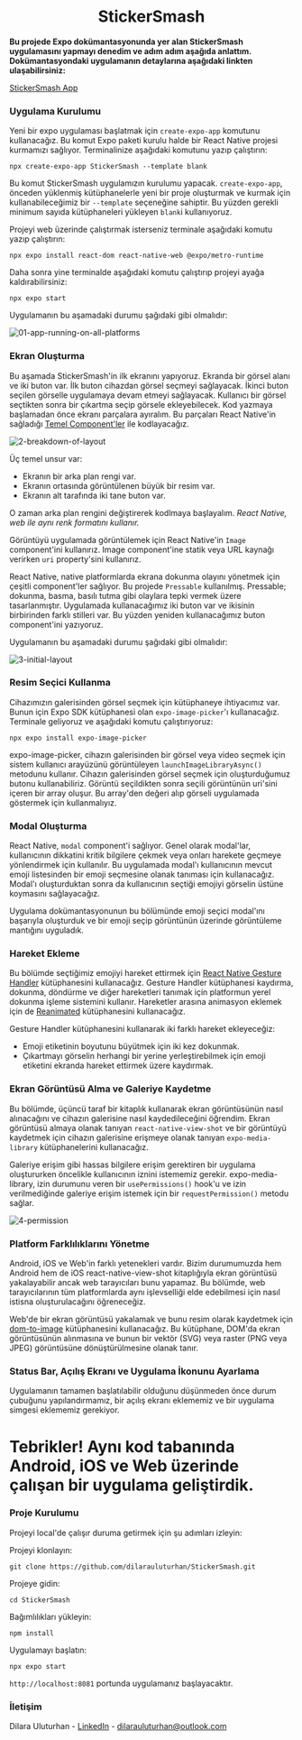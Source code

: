 <div align="center">
  <h1 align="center">StickerSmash</h1>
</div>

**Bu projede Expo dokümantasyonunda yer alan StickerSmash uygulamasını yapmayı denedim ve adım adım aşağıda anlattım. Dokümantasyondaki uygulamanın detaylarına aşağıdaki linkten ulaşabilirsiniz:**

[StickerSmash App](https://docs.expo.dev/tutorial/introduction/)

### Uygulama Kurulumu

Yeni bir expo uygulaması başlatmak için `create-expo-app` komutunu kullanacağız. Bu komut Expo paketi kurulu halde bir React Native projesi kurmamızı sağlıyor. Terminalinize aşağıdaki komutunu yazıp çalıştırın:

```
npx create-expo-app StickerSmash --template blank
```

Bu komut StickerSmash uygulamızın kurulumu yapacak. `create-expo-app`, önceden yüklenmiş kütüphanelerle yeni bir proje oluşturmak ve kurmak için kullanabileceğimiz bir `--template` seçeneğine sahiptir. Bu yüzden gerekli minimum sayıda kütüphaneleri yükleyen `blank`i kullanıyoruz.

Projeyi web üzerinde çalıştırmak isterseniz terminale aşağıdaki komutu yazıp çalıştırın:

```
npx expo install react-dom react-native-web @expo/metro-runtime
```

Daha sonra yine terminalde aşağıdaki komutu çalıştırıp projeyi ayağa kaldırabilirsiniz:

```
npx expo start
```

Uygulamanın bu aşamadaki durumu şağıdaki gibi olmalıdır:

![01-app-running-on-all-platforms](https://github.com/user-attachments/assets/e6b4f003-470d-4140-97cc-0d26a6baa505)

### Ekran Oluşturma

Bu aşamada StickerSmash'in ilk ekranını yapıyoruz. Ekranda bir görsel alanı ve iki buton var. İlk buton cihazdan görsel seçmeyi sağlayacak. İkinci buton seçilen görselle uygulamaya devam etmeyi sağlayacak. Kullanıcı bir görsel seçtikten sonra bir çıkartma seçip görsele ekleyebilecek.
Kod yazmaya başlamadan önce ekranı parçalara ayıralım. Bu parçaları React Native'in sağladığı [Temel Component'ler](https://reactnative.dev/docs/components-and-apis) ile kodlayacağız.

![2-breakdown-of-layout](https://github.com/user-attachments/assets/09ec83a1-e5b9-4862-9dc7-d9ed1b9b1082)

Üç temel unsur var:

- Ekranın bir arka plan rengi var.
- Ekranın ortasında görüntülenen büyük bir resim var.
- Ekranın alt tarafında iki tane buton var.

O zaman arka plan rengini değiştirerek kodlmaya başlayalım.
_React Native, web ile aynı renk formatını kullanır._

Görüntüyü uygulamada görüntülemek için React Native'in `Image` component'ini kullanırız. Image component'ine statik veya URL kaynağı verirken `uri` property'sini kullanırız.

React Native, native platformlarda ekrana dokunma olayını yönetmek için çeşitli component'ler sağlıyor. Bu projede `Pressable` kullanılmış. Pressable; dokunma, basma, basılı tutma gibi olaylara tepki vermek üzere tasarlanmıştır. Uygulamada kullanacağımız iki buton var ve ikisinin birbirinden farklı stilleri var. Bu yüzden yeniden kullanacağımız buton component'ini yazıyoruz.

Uygulamanın bu aşamadaki durumu şağıdaki gibi olmalıdır:

![3-initial-layout](https://github.com/user-attachments/assets/a8f689d2-84f6-46c3-a95c-49d3ff99ca52)

### Resim Seçici Kullanma

Cihazımızın galerisinden görsel seçmek için kütüphaneye ihtiyacımız var. Bunun için Expo SDK kütüphanesi olan `expo-image-picker`'ı kullanacağız. Terminale geliyoruz ve aşağıdaki komutu çalıştırıyoruz:

```
npx expo install expo-image-picker
```

expo-image-picker, cihazın galerisinden bir görsel veya video seçmek için sistem kullanıcı arayüzünü görüntüleyen `launchImageLibraryAsync()` metodunu kullanır. Cihazın galerisinden görsel seçmek için oluşturduğumuz butonu kullanabiliriz.
Görüntü seçildikten sonra seçili görüntünün uri'sini içeren bir array oluşur. Bu array'den değeri alıp görseli uygulamada göstermek için kullanmalıyız.

### Modal Oluşturma

React Native, `modal` component'i sağlıyor. Genel olarak modal'lar, kullanıcının dikkatini kritik bilgilere çekmek veya onları harekete geçmeye yönlendirmek için kullanılır.
Bu uygulamada modal'ı kullanıcının mevcut emoji listesinden bir emoji seçmesine olanak tanıması için kullanacağız. Modal'ı oluşturduktan sonra da kullanıcının seçtiği emojiyi görselin üstüne koymasını sağlayacağız.

Uygulama dokümantasyonunun bu bölümünde emoji seçici modal'ını başarıyla oluşturduk ve bir emoji seçip görüntünün üzerinde görüntüleme mantığını uyguladık.

### Hareket Ekleme

Bu bölümde seçtiğimiz emojiyi hareket ettirmek için [React Native Gesture Handler](https://docs.swmansion.com/react-native-gesture-handler/docs/) kütüphanesini kullanacağız. Gesture Handler kütüphanesi kaydırma, dokunma, döndürme ve diğer hareketleri tanımak için platformun yerel dokunma işleme sistemini kullanır. Hareketler arasına animasyon eklemek için de [Reanimated](https://docs.swmansion.com/react-native-reanimated/docs/fundamentals/handling-gestures/) kütüphanesini kullanacağız.

Gesture Handler kütüphanesini kullanarak iki farklı hareket ekleyeceğiz:

- Emoji etiketinin boyutunu büyütmek için iki kez dokunmak.
- Çıkartmayı görselin herhangi bir yerine yerleştirebilmek için emoji etiketini ekranda hareket ettirmek üzere kaydırmak.

### Ekran Görüntüsü Alma ve Galeriye Kaydetme

Bu bölümde, üçüncü taraf bir kitaplık kullanarak ekran görüntüsünün nasıl alınacağını ve cihazın galerisine nasıl kaydedileceğini öğrendim. Ekran görüntüsü almaya olanak tanıyan `react-native-view-shot` ve bir görüntüyü kaydetmek için cihazın galerisine erişmeye olanak tanıyan `expo-media-library` kütüphanelerini kullanacağız.

Galeriye erişim gibi hassas bilgilere erişim gerektiren bir uygulama oluştururken öncelikle kullanıcının iznini istememiz gerekir. expo-media-library, izin durumunu veren bir `usePermissions()` hook'u ve izin verilmediğinde galeriye erişim istemek için bir `requestPermission()` metodu sağlar.

![4-permission](https://github.com/user-attachments/assets/cbf642ac-7640-4b1b-9207-9ac5b145d604)

### Platform Farklılıklarını Yönetme

Android, iOS ve Web'in farklı yetenekleri vardır. Bizim durumumuzda hem Android hem de iOS react-native-view-shot kitaplığıyla ekran görüntüsü yakalayabilir ancak web tarayıcıları bunu yapamaz. Bu bölümde, web tarayıcılarının tüm platformlarda aynı işlevselliği elde edebilmesi için nasıl istisna oluşturulacağını öğreneceğiz.

Web'de bir ekran görüntüsü yakalamak ve bunu resim olarak kaydetmek için [dom-to-image](https://github.com/tsayen/dom-to-image#readme) kütüphanesini kullanacağız. Bu kütüphane, DOM'da ekran görüntüsünün alınmasına ve bunun bir vektör (SVG) veya raster (PNG veya JPEG) görüntüsüne dönüştürülmesine olanak tanır.

### Status Bar, Açılış Ekranı ve Uygulama İkonunu Ayarlama

Uygulamanın tamamen başlatılabilir olduğunu düşünmeden önce durum çubuğunu yapılandırmamız, bir açılış ekranı eklememiz ve bir uygulama simgesi eklememiz gerekiyor.
[](https://docs.expo.dev/tutorial/configuration/)

# Tebrikler! Aynı kod tabanında Android, iOS ve Web üzerinde çalışan bir uygulama geliştirdik.

### Proje Kurulumu
Projeyi local'de çalışır duruma getirmek için şu adımları izleyin:

Projeyi klonlayın:
````
git clone https://github.com/dilarauluturhan/StickerSmash.git
````
Projeye gidin:
````
cd StickerSmash
````
Bağımlılıkları yükleyin:
````
npm install
````
Uygulamayı başlatın:
````
npx expo start
````
`http://localhost:8081` portunda uygulamanız başlayacaktır.

### İletişim
Dilara Uluturhan - [LinkedIn](https://www.linkedin.com/in/dilarauluturhan/) - dilarauluturhan@outlook.com
